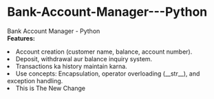 # Bank-Account-Manager---Python
Bank Account Manager - Python
<br>
**Features:**
<li>Account creation (customer name, balance, account number).</li>
<li>Deposit, withdrawal aur balance inquiry system.</li>
 <li>Transactions ka history maintain karna.</li>       
<li>Use concepts: Encapsulation, operator overloading (__str__), and exception handling.</li>    

<li>This is The New Change</li>
